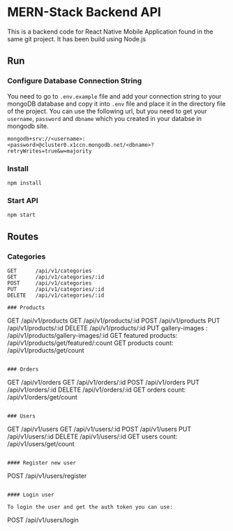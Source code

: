 # MERN-Stack Backend API

This is a backend code for React Native Mobile Application found in the same git project. It has been build using Node.js

## Run

### Configure Database Connection String
You need to go to `.env.example` file and add your connection string to your mongoDB database and copy it into `.env` file and place it in the directory file of the project.
You can use the following url, but you need to get your `username`, `password` and `dbname` which you created in your databse in mongodb site.

```
mongodb+srv://<username>:<password>@cluster0.x1ccn.mongodb.net/<dbname>?retryWrites=true&w=majority
```


### Install

```
npm install
```

### Start API

```
npm start
```

## Routes

### Categories

```
GET      /api/v1/categories
GET      /api/v1/categories/:id
POST     /api/v1/categories
PUT      /api/v1/categories/:id
DELETE   /api/v1/categories/:id

### Products

```
GET      /api/v1/products
GET      /api/v1/products/:id
POST     /api/v1/products
PUT      /api/v1/products/:id
DELETE   /api/v1/products/:id
PUT gallery-images : /api/v1/products/gallery-images/:id
GET featured products: /api/v1/products/get/featured/:count
GET products count: /api/v1/products/get/count
```

### Orders

```
GET      /api/v1/orders
GET      /api/v1/orders/:id
POST     /api/v1/orders
PUT      /api/v1/orders/:id
DELETE   /api/v1/orders/:id
GET orders count: /api/v1/orders/get/count
```

### Users

```
GET      /api/v1/users
GET      /api/v1/users/:id
POST     /api/v1/users
PUT      /api/v1/users/:id
DELETE   /api/v1/users/:id
GET users count: /api/v1/users/get/count
```

#### Register new user

```
POST     /api/v1/users/register
```

#### Login user

To login the user and get the auth token you can use:

```
POST     /api/v1/users/login
```
